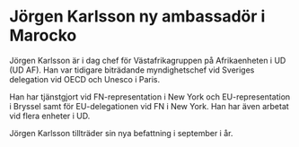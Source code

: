 # Jörgen Karlsson ny ambassadör i Marocko

Jörgen Karlsson är i dag chef för Västafrikagruppen på Afrikaenheten i UD (UD AF). Han var tidigare biträdande myndighetschef vid Sveriges delegation vid OECD och Unesco i Paris.

Han har tjänstgjort vid FN-representation i New York och EU-representation i Bryssel samt för EU-delegationen vid FN i New York. Han har även arbetat vid flera enheter i UD.

Jörgen Karlsson tillträder sin nya befattning i september i år.
